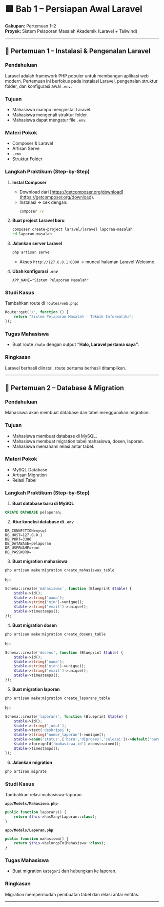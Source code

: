 
# 🟩 Bab 1 – Persiapan Awal Laravel  
**Cakupan:** Pertemuan 1–2  
**Proyek:** Sistem Pelaporan Masalah Akademik (Laravel + Tailwind)

---

## 📍 Pertemuan 1 – Instalasi & Pengenalan Laravel

### Pendahuluan
Laravel adalah framework PHP populer untuk membangun aplikasi web modern. Pertemuan ini berfokus pada instalasi Laravel, pengenalan struktur folder, dan konfigurasi awal `.env`.

### Tujuan
- Mahasiswa mampu menginstal Laravel.  
- Mahasiswa mengenali struktur folder.  
- Mahasiswa dapat mengatur file `.env`.  

### Materi Pokok
- Composer & Laravel  
- Artisan Serve  
- `.env`  
- Struktur Folder  

### Langkah Praktikum (Step-by-Step)
1. **Instal Composer**  
   - Download dari [https://getcomposer.org/download](https://getcomposer.org/download).  
   - Instalasi → cek dengan:  
     ```bash
     composer -V
     ```

2. **Buat project Laravel baru**  
   ```bash
   composer create-project laravel/laravel laporan-masalah
   cd laporan-masalah
   ```

3. **Jalankan server Laravel**  
   ```bash
   php artisan serve
   ```  
   - Akses `http://127.0.0.1:8000` → muncul halaman Laravel Welcome.

4. **Ubah konfigurasi `.env`**  
   ```
   APP_NAME="Sistem Pelaporan Masalah"
   ```

### Studi Kasus
Tambahkan route di `routes/web.php`:
```php
Route::get('/', function () {
    return "Sistem Pelaporan Masalah - Teknik Informatika";
});
```

### Tugas Mahasiswa
- Buat route `/halo` dengan output **“Halo, Laravel pertama saya”**.

### Ringkasan
Laravel berhasil diinstal, route pertama berhasil ditampilkan.

---

## 📍 Pertemuan 2 – Database & Migration

### Pendahuluan
Mahasiswa akan membuat database dan tabel menggunakan migration.

### Tujuan
- Mahasiswa membuat database di MySQL.  
- Mahasiswa membuat migration tabel mahasiswa, dosen, laporan.  
- Mahasiswa memahami relasi antar tabel.  

### Materi Pokok
- MySQL Database  
- Artisan Migration  
- Relasi Tabel  

### Langkah Praktikum (Step-by-Step)
1. **Buat database baru di MySQL**
```sql
CREATE DATABASE pelaporan;
```

2. **Atur koneksi database di `.env`**
```
DB_CONNECTION=mysql
DB_HOST=127.0.0.1
DB_PORT=3306
DB_DATABASE=pelaporan
DB_USERNAME=root
DB_PASSWORD=
```

3. **Buat migration mahasiswa**
```bash
php artisan make:migration create_mahasiswas_table
```
Isi:
```php
Schema::create('mahasiswas', function (Blueprint $table) {
    $table->id();
    $table->string('nama');
    $table->string('nim')->unique();
    $table->string('email')->unique();
    $table->timestamps();
});
```

4. **Buat migration dosen**
```bash
php artisan make:migration create_dosens_table
```
Isi:
```php
Schema::create('dosens', function (Blueprint $table) {
    $table->id();
    $table->string('nama');
    $table->string('nidn')->unique();
    $table->string('email')->unique();
    $table->timestamps();
});
```

5. **Buat migration laporan**
```bash
php artisan make:migration create_laporans_table
```
Isi:
```php
Schema::create('laporans', function (Blueprint $table) {
    $table->id();
    $table->string('judul');
    $table->text('deskripsi');
    $table->string('nomor_laporan')->unique();
    $table->enum('status',['baru','diproses','selesai'])->default('baru');
    $table->foreignId('mahasiswa_id')->constrained();
    $table->timestamps();
});
```

6. **Jalankan migration**
```bash
php artisan migrate
```

### Studi Kasus
Tambahkan relasi mahasiswa–laporan.

**`app/Models/Mahasiswa.php`**
```php
public function laporans() {
    return $this->hasMany(Laporan::class);
}
```

**`app/Models/Laporan.php`**
```php
public function mahasiswa() {
    return $this->belongsTo(Mahasiswa::class);
}
```

### Tugas Mahasiswa
- Buat migration `kategori` dan hubungkan ke laporan.  

### Ringkasan
Migration mempermudah pembuatan tabel dan relasi antar entitas.

---

